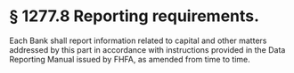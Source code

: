 # § 1277.8   Reporting requirements.

Each Bank shall report information related to capital and other matters addressed by this part in accordance with instructions provided in the Data Reporting Manual issued by FHFA, as amended from time to time.




